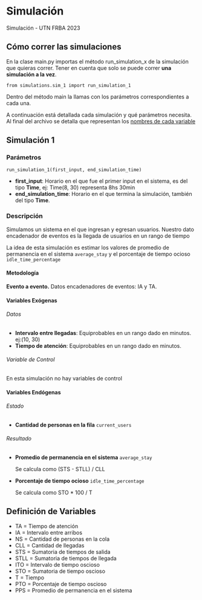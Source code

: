 # Simulación

Simulación - UTN FRBA 2023

## Cómo correr las simulaciones

En la clase main.py importas el método run_simulation_x de la simulación que quieras correr. 
Tener en cuenta que solo se puede correr **una simulación a la vez**.

``
from simulations.sim_1 import run_simulation_1
``

Dentro del método main la llamas con los parámetros correspondientes a cada una.

A continuación está detallada cada simulación y qué parámetros necesita.
Al final del archivo se detalla que representan los [nombres de cada variable]

## Simulación 1
### Parámetros
``
run_simulation_1(first_input, end_simulation_time)
``

- **first_input**: Horario en el que fue el primer input en el sistema, es del tipo **Time**, ej: Time(8, 30) representa 8hs 30min
- **end_simulation_time**: Horario en el que termina la simulación, también del tipo **Time**.

### Descripción
Simulamos un sistema en el que ingresan y egresan usuarios.
Nuestro dato encadenador de eventos es la llegada de usuarios en un rango de tiempo

La idea de esta simulación es estimar los valores de promedio de permanencia en el sistema ``average_stay`` y el porcentaje de tiempo ocioso ``idle_time_percentage``

#### Metodología
**Evento a evento.**
Datos encadenadores de eventos: IA y TA.

#### Variables Exógenas
###### Datos
- **Intervalo entre llegadas**: Equiprobables en un rango dado en minutos. ej:(10, 30)
- **Tiempo de atención**: Equiprobables en un rango dado en minutos.

###### Variable de Control
En esta simulación no hay variables de control 
 
#### Variables Endógenas
###### Estado
- **Cantidad de personas en la fila** ``current_users``  


###### Resultado
- **Promedio de permanencia en el sistema** ``average_stay`` 

    Se calcula como (STS - STLL) / CLL


- **Porcentaje de tiempo ocioso** ``idle_time_percentage``

    Se calcula como STO * 100 / T 


## Definición de Variables

- TA = Tiempo de atención
- IA = Intervalo entre arribos
- NS = Cantidad de personas en la cola
- CLL = Cantidad de llegadas
- STS = Sumatoria de tiempos de salida
- STLL = Sumatoria de tiempos de llegada
- ITO = Intervalo de tiempo oscioso
- STO = Sumatoria de tiempo oscioso
- T = Tiempo
- PTO = Porcentaje de tiempo oscioso
- PPS = Promedio de permanencia en el sistema

[nombres de cada variable]: https://github.com/celesfchallen/simulacion#variables-end%C3%B3genas